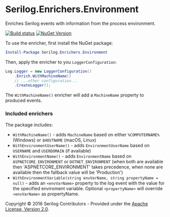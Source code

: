 # Serilog.Enrichers.Environment

Enriches Serilog events with information from the process environment.
 
[![Build status](https://ci.appveyor.com/api/projects/status/yfbvbdxd5vwh6955?svg=true)](https://ci.appveyor.com/project/serilog/serilog-enrichers-environment) [![NuGet Version](http://img.shields.io/nuget/v/Serilog.Enrichers.Environment.svg?style=flat)](https://www.nuget.org/packages/Serilog.Enrichers.Environment/)

To use the enricher, first install the NuGet package:

```powershell
Install-Package Serilog.Enrichers.Environment
```

Then, apply the enricher to you `LoggerConfiguration`:

```csharp
Log.Logger = new LoggerConfiguration()
    .Enrich.WithMachineName()
    // ...other configuration...
    .CreateLogger();
```

The `WithMachineName()` enricher will add a `MachineName` property to produced events.

### Included enrichers

The package includes:

 * `WithMachineName()` - adds `MachineName` based on either `%COMPUTERNAME%` (Windows) or `$HOSTNAME` (macOS, Linux)
 * `WithEnvironmentUserName()` - adds `EnvironmentUserName` based on `USERNAME` and `USERDOMAIN` (if available)
 * `WithEnvironmentName()` - adds `EnvironmentName` based on `ASPNETCORE_ENVIRONMENT` or `DOTNET_ENVIRONMENT` (when both are available then 'ASPNETCORE_ENVIRONMENT' takes precedence, when none are available then the fallback value will be 'Production')
 * `WithEnvironmentVariable(string envVarName, string propertyName = null)` - adds an `<envVarName>` property to the log event with the value for the specified enviroment variable. Optional `<propertyName>` will override `<envVarName>` as propertyName.

Copyright &copy; 2016 Serilog Contributors - Provided under the [Apache License, Version 2.0](http://apache.org/licenses/LICENSE-2.0.html).
